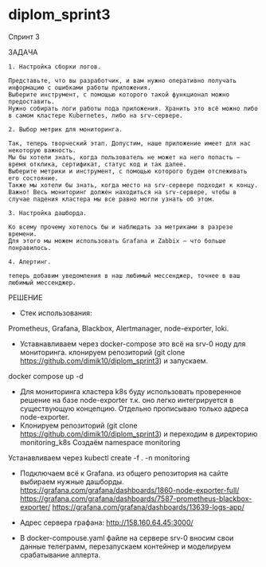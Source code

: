 # diplom_sprint3

Спринт 3

ЗАДАЧА

```
1. Настройка сборки логов.

Представьте, что вы разработчик, и вам нужно оперативно получать информацию с ошибками работы приложения.
Выберите инструмент, с помощью которого такой функционал можно предоставить. 
Нужно собирать логи работы пода приложения. Хранить это всё можно либо в самом кластере Kubernetes, либо на srv-сервере.

2. Выбор метрик для мониторинга.

Так, теперь творческий этап. Допустим, наше приложение имеет для нас некоторую важность. 
Мы бы хотели знать, когда пользователь не может на него попасть — время отклика, сертификат, статус код и так далее. 
Выберите метрики и инструмент, с помощью которого будем отслеживать его состояние.
Также мы хотели бы знать, когда место на srv-сервере подходит к концу.
Важно! Весь мониторинг должен находиться на srv-сервере, чтобы в случае падения кластера мы все равно могли узнать об этом.

3. Настройка дашборда.

Ко всему прочему хотелось бы и наблюдать за метриками в разрезе времени.
Для этого мы можем использовать Grafana и Zabbix — что больше понравилось.

4. Алертинг.

теперь добавим уведомления в наш любимый мессенджер, точнее в ваш любимый мессенджер. 

```

РЕШЕНИЕ

- Стек использования:

Prometheus,
Grafana,
Blackbox,
Alertmanager,
node-exporter,
loki.

- Уставнавливаем через docker-compose это всё на srv-0 ноду для мониторинга.
клонируем репозиторий  (git clone https://github.com/dimik10/diplom_sprint3) и запускаем.

docker compose up -d 

- Для мониторинга кластера k8s буду использовать проверенное решение на бaзе node-exporter т.к. оно легко 
интегрируется в существующую концепцию. Отдельно прописываю только адреса node-exporter.
- Клонируем репозиторий  (git clone https://github.com/dimik10/diplom_sprint3) и переходим в директорию monitoring_k8s
Создаём namespace monitoring 

Устанавливаем через kubectl create -f . -n monitoring


- Подключаем всё к Grafana.
из общего репозитория на сайте выбираем нужные дашборды.
https://grafana.com/grafana/dashboards/1860-node-exporter-full/
https://grafana.com/grafana/dashboards/7587-prometheus-blackbox-exporter/
https://grafana.com/grafana/dashboards/13639-logs-app/

- Адрес сервера графана: http://158.160.64.45:3000/

- В docker-compouse.yaml файле на сервере srv-0 вносим свои данные телеграмм, перезапускаем контейнер и моделируем срабатывание аллерта.

